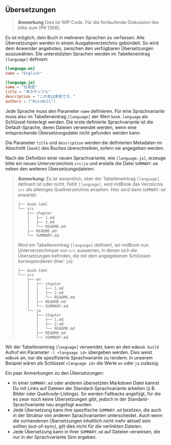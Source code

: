 ## Übersetzungen

> **Anmerkung** Dies ist WIP Code. Für die fortlaufende Diskussion lies bitte zum [PR 1306].

[PR 1305]: https://github.com/rust-lang/mdBook/pull/1306

Es ist möglich, dein Buch in mehreren Sprachen zu verfassen. Alle
Übersetzungen werden in einem Ausgabeverzeichnis gebündelt. So wird
dem Anwender angeboten, zwischen den verfügbaren Übersetzungen
auszuwählen. Die unterstützten Sprachen werden im Tabelleneintrag
`[language]` definiert:

```toml
[language.en]
name = "English"

[language.ja]
name = "日本語"
title = "本のサンプル"
description = "この本は実例です。"
authors = ["Ruin0x11"]
```

Jede Sprache muss den Parameter `name` definieren. Für eine
Sprachvariante muss also im Tabelleneintrag `[language]` der Wert
`book.language` als Schlüssel hinterlegt werden. Die erste definierte
Sprachvariante ist die Default-Sprache, deren Dateien verwendet
werden, wenn eine entsprechende Übersetzungsdatei nicht gefunden
werden kann.

Die Parameter `title` und `description` werden die definierten
Metadaten im Abschnitt `[book]` des Buches überschreiben, sofern sie angegeben werden.

Nach der Definition einer neuen Sprachvariante, wie `[language.ja]`, erzeuge bitte ein neues Unterverzeichnis
`src/ja` und erstelle die Datei `SUMMARY.md` neben den weiteren Übersetzungsdateien.

> **Anmerkung:** Es ist wesentlich, ober der Tabelleneintrag
> `[language]` definiert ist oder nicht. Fehlt `[language]`, wird
> mdBook das Verzeicnis `src` als alleiniges Quellverzeichnis
> ansehen. Hier wird dann `SUMMARY.md` erwartet:
>
> ```
> ├── book.toml
> └── src
>     ├── chapter
>     │   ├── 1.md
>     │   ├── 2.md
>     │   └── README.md
>     ├── README.md
>     └── SUMMARY.md
> ```
>
> Wird ein Tabelleneintrag `[language]` definiert, wir mdBook nun
> Unterverzeichnisse von `src` auswerten, in denen sich die
> Übersetzungen befinden, die mit dem angegebenen Schlüssen
> korrespondieren (hier: `ja`):
>
> ```
> ├── book.toml
> └── src
>     ├── en
>     │   ├── chapter
>     │   │   ├── 1.md
>     │   │   ├── 2.md
>     │   │   └── README.md
>     │   ├── README.md
>     │   └── SUMMARY.md
>     └── ja
>         ├── chapter
>         │   ├── 1.md
>         │   ├── 2.md
>         │   └── README.md
>         ├── README.md
>         └── SUMMARY.md
> ```

Wir der Tabelleneintrag `[language]` verwendet, kann an den `mdBook
build` Aufruf ein Parameter `-l <language id>` übergeben werden. Dies
weist `mdBook` an, nur die spezifizierte Sprachvariante zu rendern. In
unserem Beispiel wären als Schlüssel `<language id>` die Werte `en` oder
`ja` zulässig.

Ein paar Anmerkungen zu den Übersetzungen:

- In einer `SUMMARY.md` oder anderen übersetzten Markdown Datei kannst
  Du mit Links auf Dateien der Standard-Sprachvariante arbeiten
  (z.B. Bilder oder Quellcode-Listings). So werden Fallbacks angefügt,
  für die es zwar noch keine Übersetzungen gibt, jedoch in der
  Standard-Sprachvariante neu angefügt wurden.
- Jede Übersetzung kann ihre spezifische `SUMMARY.md` besitzen, die
  auch in der Struktur von anderen Sprachvarianten unterscheidet. Auch
  wenn die vorhandenen Übersetzungen inhaltlich nicht mehr aktuell
  sein sollten (out-of-sync), gilt dies nicht für die verlinkten Dateien.
- Jede Übersetzung kann in ihrer `SUMMARY.md` auf Dateien verweisen,
  die nur in der Sprachvariante Sinn ergeben.
